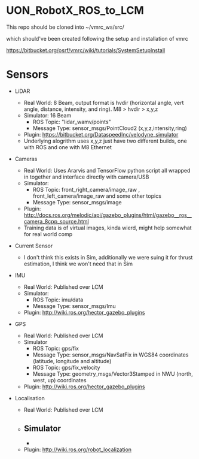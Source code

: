 # UON_RobotX_ROS_to_LCM
This repo should be cloned into ~/vmrc_ws/src/

which should've been created following the setup and installation of vmrc

https://bitbucket.org/osrf/vmrc/wiki/tutorials/SystemSetupInstall

# Sensors
- LiDAR
  - Real World: 8 Beam, output format is hvdir (horizontal angle, vert angle, distance, intensity, and ring). M8 \> hvdir \> x,y,z
  - Simulator: 16 Beam
    - ROS Topic: "lidar_wamv/points"
    - Message Type: sensor_msgs/PointCloud2 (x,y,z,intensity,ring)
  - Plugin: https://bitbucket.org/DataspeedInc/velodyne_simulator
  - Underlying alogrithm uses x,y,z just have two different builds, one with ROS and one with M8 Ethernet

- Cameras
  - Real World: Uses Ararvis and TensorFlow python script all wrapped in together and interface directly with camera/USB
  - Simulator:
    - ROS Topic: front_right_camera/image_raw , front_left_camera/image_raw and some other topics
    - Message Type: sensor_msgs/image
  - Plugin: http://docs.ros.org/melodic/api/gazebo_plugins/html/gazebo__ros__camera_8cpp_source.html
  - Training data is of virtual images, kinda wierd, might help somewhat for real world comp

- Current Sensor
  - I don't think this exists in Sim, additionally we were suing it for thrust estimation, I think we won't need that in Sim

- IMU
  - Real World: Published over LCM
  - Simulator:
    - ROS Topic: imu/data
    - Message Type: sensor_msgs/Imu
  - Plugin: http://wiki.ros.org/hector_gazebo_plugins

- GPS
  - Real World: Published over LCM
  - Simulator
    - ROS Topic: gps/fix
    - Message Type: sensor_msgs/NavSatFix in WGS84 coordinates (latitude, longitude and altitude)
    - ROS Topic: gps/fix_velocity
    - Message Type: geometry_msgs/Vector3Stamped in NWU (north, west, up) coordinates
  - Plugin: http://wiki.ros.org/hector_gazebo_plugins

- Localisation
  - Real World: Published over LCM
  - Simulator
    -
    -
  - Plugin: http://wiki.ros.org/robot_localization




